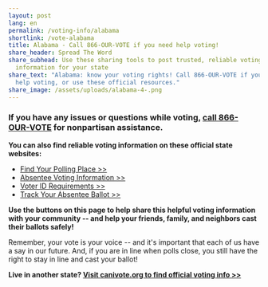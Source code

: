 ```yaml
---
layout: post
lang: en
permalink: /voting-info/alabama
shortlink: /vote-alabama
title: Alabama - Call 866-OUR-VOTE if you need help voting!
share_header: Spread The Word
share_subhead: Use these sharing tools to post trusted, reliable voting
  information for your state
share_text: "Alabama: know your voting rights! Call 866-OUR-VOTE if you need
  help voting, or use these official resources."
share_image: /assets/uploads/alabama-4-.png
---
```

### **If you have any issues or questions while voting, [call 866-OUR-VOTE](tel:8666878683) for nonpartisan assistance.**

**You can also find reliable voting information on these official state websites:**

* [Find Your Polling Place >>](https://myinfo.alabamavotes.gov/voterview)
* [Absentee Voting Information >>](https://www.sos.alabama.gov/alabama-votes/voter/absentee-voting?m=voters)
* [Voter ID Requirements >>](https://www.sos.alabama.gov/alabama-votes/photo-voter-id)
* [Track Your Absentee Ballot >>](https://myinfo.alabamavotes.gov/voterview)

**Use the buttons on this page to help share this helpful voting information with your community -- and help your friends, family, and neighbors cast their ballots safely!**

Remember, your vote is your voice -- and it's important that each of us have a say in our future. And, if you are in line when polls close, you still have the right to stay in line and cast your ballot!

**Live in another state? [Visit canivote.org to find official voting info >>](https://canivote.org)**